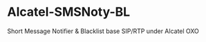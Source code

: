 Alcatel-SMSNoty-BL
==================

Short Message Notifier &amp; Blacklist base SIP/RTP under Alcatel OXO
